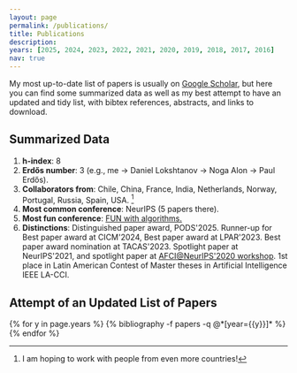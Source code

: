 ```yaml
---
layout: page
permalink: /publications/
title: Publications
description: 
years: [2025, 2024, 2023, 2022, 2021, 2020, 2019, 2018, 2017, 2016]
nav: true
---
```


My most up-to-date list of papers is usually on [Google Scholar](https://scholar.google.com/citations?user=0EOonpYAAAAJ&hl=en), but here you can find some summarized data as well as my best attempt to have an updated and tidy list, with bibtex references, abstracts, and links to download.

## Summarized Data
1. **h-index**: 8
2. **Erdős number**: 3 (e.g., me → Daniel Lokshtanov → Noga Alon → Paul Erdős).
3. **Collaborators from**: Chile, China, France, India, Netherlands, Norway, Portugal, Russia, Spain, USA. [^2]
4. **Most common conference**: NeurIPS (5 papers there).
5. **Most fun conference**: <a href="https://sites.google.com/view/fun2022/home?pli=1">FUN with algorithms.</a>
6. **Distinctions**: Distinguished paper award, PODS'2025. Runner-up for Best paper award at CICM'2024, Best paper award at LPAR'2023. Best paper award nomination at TACAS'2023.  Spotlight paper at NeurIPS'2021, and spotlight paper at <a href="https://www.afciworkshop.org/afci-2020/home">AFCI@NeurIPS'2020 workshop</a>. 1st place in Latin American Contest of Master theses in Artificial Intelligence IEEE LA-CCI.


## Attempt of an Updated List of Papers
<div class="publications">
  {% for y in page.years %}
    {% bibliography -f papers -q @*[year={{y}}]* %}
  {% endfor %}
</div>

[^1]: This count might include a journal version of a conference paper separately, if there's a enough difference between the two.
[^2]: I am hoping to work with people from even more countries!
